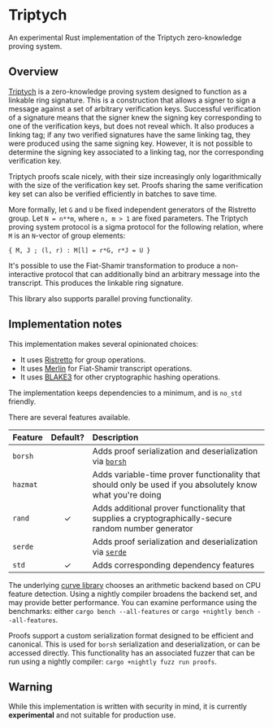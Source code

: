 # Triptych

An experimental Rust implementation of the Triptych zero-knowledge proving system.

## Overview

[Triptych](https://eprint.iacr.org/2020/018) is a zero-knowledge proving system designed to function as a linkable ring signature.
This is a construction that allows a signer to sign a message against a set of arbitrary verification keys.
Successful verification of a signature means that the signer knew the signing key corresponding to one of the verification keys, but does not reveal which.
It also produces a linking tag; if any two verified signatures have the same linking tag, they were produced using the same signing key.
However, it is not possible to determine the signing key associated to a linking tag, nor the corresponding verification key.

Triptych proofs scale nicely, with their size increasingly only logarithmically with the size of the verification key set. Proofs sharing the same verification key set can also be verified efficiently in batches to save time.

More formally, let `G` and `U` be fixed independent generators of the Ristretto group.
Let `N = n**m`, where `n, m > 1` are fixed parameters.
The Triptych proving system protocol is a sigma protocol for the following relation, where `M` is an `N`-vector of group elements:

`{ M, J ; (l, r) : M[l] = r*G, r*J = U }`

It's possible to use the Fiat-Shamir transformation to produce a non-interactive protocol that can additionally bind an arbitrary message into the transcript.
This produces the linkable ring signature.

This library also supports parallel proving functionality.

## Implementation notes

This implementation makes several opinionated choices:
- It uses [Ristretto](https://ristretto.group/) for group operations.
- It uses [Merlin](https://merlin.cool/) for Fiat-Shamir transcript operations.
- It uses [BLAKE3](https://github.com/BLAKE3-team/BLAKE3) for other cryptographic hashing operations.

The implementation keeps dependencies to a minimum, and is `no_std` friendly.

There are several features available.

| Feature | Default? | Description |
| :--- | :---: | :--- |
| `borsh` | | Adds proof serialization and deserialization via [`borsh`](https://crates.io/crates/borsh) |
| `hazmat` | | Adds variable-time prover functionality that should only be used if you absolutely know what you're doing |
| `rand` | ✓ | Adds additional prover functionality that supplies a cryptographically-secure random number generator |
| `serde` | | Adds proof serialization and deserialization via [`serde`](https://crates.io/crates/serde) |
| `std` | ✓ | Adds corresponding dependency features |

The underlying [curve library](https://crates.io/crates/curve25519-dalek) chooses an arithmetic backend based on CPU feature detection.
Using a nightly compiler broadens the backend set, and may provide better performance.
You can examine performance using the benchmarks: either `cargo bench --all-features` or `cargo +nightly bench --all-features`.

Proofs support a custom serialization format designed to be efficient and canonical.
This is used for `borsh` serialization and deserialization, or can be accessed directly.
This functionality has an associated fuzzer that can be run using a nightly compiler: `cargo +nightly fuzz run proofs`.

## Warning

While this implementation is written with security in mind, it is currently **experimental** and not suitable for production use.
